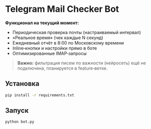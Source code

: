 # Telegram Mail Checker Bot

**Функционал на текущий момент:**
- Периодическая проверка почты (настраиваемый интервал)
- «Реальное время» (чек каждые N секунд)
- Ежедневный отчёт в 8:00 по Московскому времени
- Inline‑кнопки и настройки прямо в боте
- Оптимизированные IMAP‑запросы

> **Важно:** фильтрация писем по важности (нейросеть) ещё не подключена, планируется в feature‑ветке.

## Установка

```bash
pip install -r requirements.txt
```

## Запуск

```bash
python bot.py
```